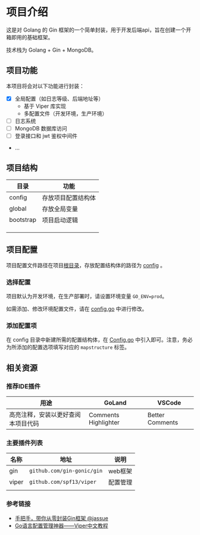 # 项目介绍

这是对 Golang 的 Gin 框架的一个简单封装，用于开发后端api，旨在创建一个开箱即用的基础框架。

技术栈为 Golang + Gin + MongoDB。

## 项目功能

本项目将会对以下功能进行封装：

- [x] 全局配置（如日志等级、后端地址等）
  - 基于 Viper 库实现
  - 多配置文件（开发环境，生产环境）
- [ ] 日志系统
- [ ] MongoDB 数据库访问
- [ ] 登录接口和 jwt 鉴权中间件
- ...

## 项目结构

| 目录      | 功能               |
| --------- | ------------------ |
| config    | 存放项目配置结构体 |
| global    | 存放全局变量       |
| bootstrap | 项目启动逻辑       |
|           |                    |
|           |                    |
|           |                    |

## 项目配置

项目配置文件路径在项目[根目录](./)，存放配置结构体的路径为 [config](./config) 。

### 选择配置

项目默认为开发环境，在生产部署时，请设置环境变量 `GO_ENV=prod`。

如需添加、修改环境配置文件，请在 [config.go](./bootstrap/config.go) 中进行修改。

### 添加配置项

在 config 目录中新建所需的配置结构体，在 [Config.go](./config/Config.go) 中引入即可。注意，务必为所添加的配置选项填写对应的 `mapstructure` 标签。

## 相关资源

### 推荐IDE插件

| 用途                               | GoLand               | VSCode          |
| ---------------------------------- | -------------------- | --------------- |
| 高亮注释，安装以更好查阅本项目代码 | Comments Highlighter | Better Comments |



### 主要插件列表

| 名称  | 地址                       | 说明     |
| ----- | -------------------------- | -------- |
| gin   | `github.com/gin-gonic/gin` | web框架  |
| viper | `github.com/spf13/viper`   | 配置管理 |
|       |                            |          |

### 参考链接

- [手把手，带你从零封装Gin框架 @jassue](https://juejin.cn/post/7016742808560074783)
- [Go语言配置管理神器——Viper中文教程](https://zhuanlan.zhihu.com/p/272508571)